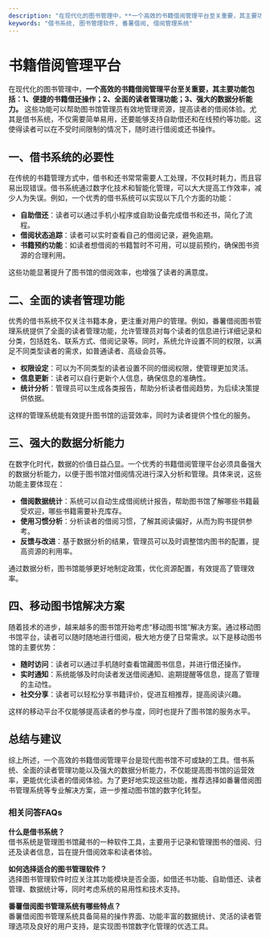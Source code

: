```yaml
---
description: "在现代化的图书管理中，**一个高效的书籍借阅管理平台至关重要，其主要功能包括：1、便捷的书籍借还操作；2、全面的读者管理功能；3、强大的数据分析能力。** 这些功能可以帮助图书馆管理员有效地管理资源，提高读者的借阅体验。尤其是借书系统，不仅需要简单易用，还要能够支持自助借还和在线预约等功能。这使得读者可以在不受时间限制的情况下，随时进行借阅或还书操作。"
keywords: "借书系统, 图书管理软件, 番薯借阅, 借阅管理系统"
---
```

# 书籍借阅管理平台

在现代化的图书管理中，**一个高效的书籍借阅管理平台至关重要，其主要功能包括：1、便捷的书籍借还操作；2、全面的读者管理功能；3、强大的数据分析能力。** 这些功能可以帮助图书馆管理员有效地管理资源，提高读者的借阅体验。尤其是借书系统，不仅需要简单易用，还要能够支持自助借还和在线预约等功能。这使得读者可以在不受时间限制的情况下，随时进行借阅或还书操作。

## **一、借书系统的必要性**

在传统的书籍管理方式中，借书和还书常常需要人工处理，不仅耗时耗力，而且容易出现错误。借书系统通过数字化技术和智能化管理，可以大大提高工作效率，减少人为失误。例如，一个优秀的借书系统可以实现以下几个方面的功能：

- **自助借还**：读者可以通过手机小程序或自助设备完成借书和还书，简化了流程。
- **借阅状态追踪**：读者可以实时查看自己的借阅记录，避免逾期。
- **书籍预约功能**：如读者想借阅的书籍暂时不可用，可以提前预约，确保图书资源的合理利用。

这些功能显著提升了图书馆的借阅效率，也增强了读者的满意度。

## **二、全面的读者管理功能**

优秀的借书系统不仅关注书籍本身，更注重对用户的管理。例如，番薯借阅图书管理系统提供了全面的读者管理功能，允许管理员对每个读者的信息进行详细记录和分类，包括姓名、联系方式、借阅记录等。同时，系统允许设置不同的权限，以满足不同类型读者的需求，如普通读者、高级会员等。

- **权限设定**：可以为不同类型的读者设置不同的借阅权限，使管理更加灵活。
- **信息更新**：读者可以自行更新个人信息，确保信息的准确性。
- **统计分析**：管理员可以生成各类报告，帮助分析读者借阅趋势，为后续决策提供依据。

这样的管理系统能有效提升图书馆的运营效率，同时为读者提供个性化的服务。

## **三、强大的数据分析能力**

在数字化时代，数据的价值日益凸显。一个优秀的书籍借阅管理平台必须具备强大的数据分析能力，以便于图书馆对借阅情况进行深入分析和管理。具体来说，这些功能主要体现在：

- **借阅数据统计**：系统可以自动生成借阅统计报告，帮助图书馆了解哪些书籍最受欢迎，哪些书籍需要补充库存。
- **使用习惯分析**：分析读者的借阅习惯，了解其阅读偏好，从而为购书提供参考。
- **反馈与改进**：基于数据分析的结果，管理员可以及时调整馆内图书的配置，提高资源的利用率。

通过数据分析，图书馆能够更好地制定政策，优化资源配置，有效提高了管理效率。

## **四、移动图书馆解决方案**

随着技术的进步，越来越多的图书馆开始考虑“移动图书馆”解决方案。通过移动图书馆平台，读者可以随时随地进行借阅，极大地方便了日常需求。以下是移动图书馆的主要优势：

- **随时访问**：读者可以通过手机随时查看馆藏图书信息，并进行借还操作。
- **实时通知**：系统能够及时向读者发送借阅通知、逾期提醒等信息，提高了管理的主动性。
- **社交分享**：读者可以轻松分享书籍评价，促进互相推荐，提高阅读兴趣。

这样的移动平台不仅能够提高读者的参与度，同时也提升了图书馆的服务水平。

## **总结与建议**

综上所述，一个高效的书籍借阅管理平台是现代图书馆不可或缺的工具。借书系统、全面的读者管理功能以及强大的数据分析能力，不仅能提高图书馆的运营效率，更能优化读者的借阅体验。为了更好地实现这些功能，推荐选择如番薯借阅图书管理系统等专业解决方案，进一步推动图书馆的数字化转型。

### 相关问答FAQs

**什么是借书系统？**  
借书系统是管理图书馆藏书的一种软件工具，主要用于记录和管理图书的借阅、归还及读者信息，旨在提升借阅效率和读者体验。

**如何选择适合的图书管理软件？**  
选择图书管理软件时应关注其功能模块是否全面，如借还书功能、自助借还、读者管理、数据统计等，同时考虑系统的易用性和技术支持。

**番薯借阅图书管理系统有哪些特点？**  
番薯借阅图书管理系统具备简易的操作界面、功能丰富的数据统计、灵活的读者管理选项及良好的用户支持，是实现图书馆数字化管理的优选工具。
